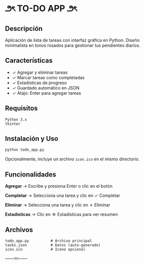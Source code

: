 # ౨ৎ TO-DO APP ౨ৎ

## Descripción

Aplicación de lista de tareas con interfaz gráfica en Python. Diseño minimalista en tonos rosados para gestionar tus pendientes diarios.

## Características

- ✓ Agregar y eliminar tareas
- ✓ Marcar tareas como completadas
- ✓ Estadísticas de progreso
- ✓ Guardado automático en JSON
- ✓ Atajo: Enter para agregar tareas

## Requisitos

```
Python 3.x
tkinter
```

## Instalación y Uso

```bash
python todo_app.py
```

Opcionalmente, incluye un archivo `icon.ico` en el mismo directorio.

## Funcionalidades

**Agregar** → Escribe y presiona Enter o clic en el botón

**Completar** → Selecciona una tarea y clic en ✓ Completar

**Eliminar** → Selecciona una tarea y clic en ✗ Eliminar

**Estadísticas** → Clic en ☆ Estadísticas para ver resumen

## Archivos

```
todo_app.py          # Archivo principal
tasks.json           # Datos (auto-generado)
icon.ico             # Icono opcional
```

───୨୧───

